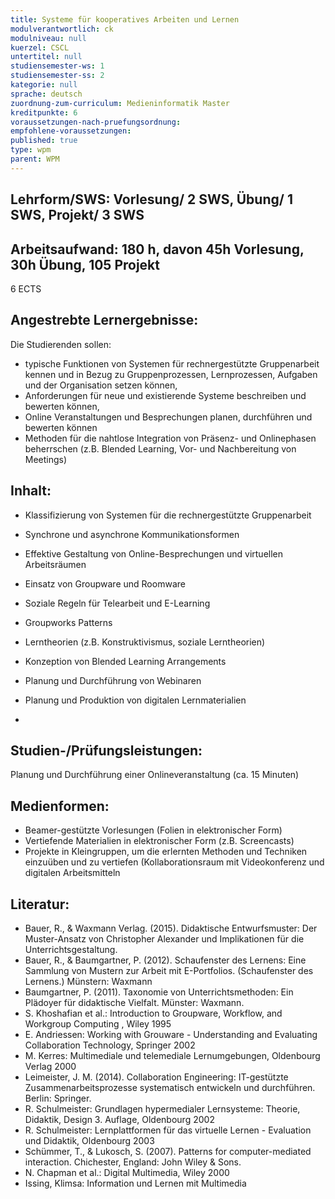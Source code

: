 ```yaml
---
title: Systeme für kooperatives Arbeiten und Lernen
modulverantwortlich: ck
modulniveau: null
kuerzel: CSCL
untertitel: null
studiensemester-ws: 1
studiensemester-ss: 2
kategorie: null
sprache: deutsch
zuordnung-zum-curriculum: Medieninformatik Master
kreditpunkte: 6
voraussetzungen-nach-pruefungsordnung:
empfohlene-voraussetzungen: 
published: true
type: wpm
parent: WPM
---
```


## Lehrform/SWS: Vorlesung/ 2 SWS, Übung/ 1 SWS, Projekt/ 3 SWS


## Arbeitsaufwand: 180 h, davon 45h Vorlesung, 30h Übung, 105 Projekt
6 ECTS

## Angestrebte Lernergebnisse:
Die Studierenden sollen:
-	typische Funktionen von Systemen für rechnergestützte Gruppenarbeit kennen und in Bezug zu Gruppenprozessen, Lernprozessen, Aufgaben und der Organisation setzen können,
-	Anforderungen für neue und existierende Systeme beschreiben und bewerten können,
-	Online Veranstaltungen und Besprechungen planen, durchführen und bewerten können
-	Methoden für die nahtlose Integration von Präsenz- und Onlinephasen beherrschen (z.B. Blended Learning, Vor- und Nachbereitung von Meetings)

## Inhalt:
-	Klassifizierung von Systemen für die rechnergestützte Gruppenarbeit
-	Synchrone und asynchrone Kommunikationsformen
-	Effektive Gestaltung von Online-Besprechungen und virtuellen Arbeitsräumen
-	Einsatz von Groupware und Roomware
-	Soziale Regeln für Telearbeit und E-Learning
-	Groupworks Patterns
-	Lerntheorien (z.B. Konstruktivismus, soziale Lerntheorien)
-	Konzeption von Blended Learning Arrangements
-	Planung und Durchführung von Webinaren
-	Planung und Produktion von digitalen Lernmaterialien

- 
## Studien-/Prüfungsleistungen:
Planung und Durchführung einer Onlineveranstaltung (ca. 15 Minuten)

## Medienformen:
-	Beamer-gestützte Vorlesungen (Folien in elektronischer Form)
-	Vertiefende Materialien in elektronischer Form (z.B. Screencasts)
-	Projekte in Kleingruppen, um die erlernten Methoden und Techniken einzuüben und zu vertiefen (Kollaborationsraum mit Videokonferenz und digitalen Arbeitsmitteln



## Literatur:
- Bauer, R., & Waxmann Verlag. (2015). Didaktische Entwurfsmuster: Der Muster-Ansatz von Christopher Alexander und Implikationen für die Unterrichtsgestaltung. 
- Bauer, R., & Baumgartner, P. (2012). Schaufenster des Lernens: Eine Sammlung von Mustern zur Arbeit mit E-Portfolios. (Schaufenster des Lernens.) Münstern: Waxmann
- Baumgartner, P. (2011). Taxonomie von Unterrichtsmethoden: Ein Plädoyer für didaktische Vielfalt. Münster: Waxmann. 
- S. Khoshafian et al.: Introduction to Groupware, Workflow, and Workgroup Computing , Wiley 1995
- E. Andriessen: Working with Grouware - Understanding and Evaluating Collaboration Technology, Springer 2002
- M. Kerres: Multimediale und telemediale Lernumgebungen, Oldenbourg Verlag 2000
- Leimeister, J. M. (2014). Collaboration Engineering: IT-gestützte Zusammenarbeitsprozesse systematisch entwickeln und durchführen. Berlin: Springer.
- R. Schulmeister: Grundlagen hypermedialer Lernsysteme: Theorie, Didaktik, Design 3. Auflage, Oldenbourg 2002
- R. Schulmeister: Lernplattformen für das virtuelle Lernen - Evaluation und Didaktik, Oldenbourg 2003
- Schümmer, T., & Lukosch, S. (2007). Patterns for computer-mediated interaction. Chichester, England: John Wiley & Sons.
- N. Chapman et al.: Digital Multimedia, Wiley 2000
- Issing, Klimsa: Information und Lernen mit Multimedia


